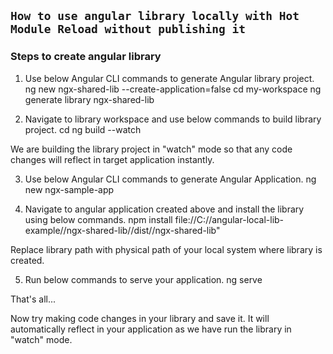 ## `How to use angular library locally with Hot Module Reload without publishing it`

### Steps to create angular library

1. Use below Angular CLI commands to generate Angular library project.
ng new ngx-shared-lib --create-application=false
cd my-workspace
ng generate library ngx-shared-lib

2. Navigate to library workspace and use below commands to build library project.
cd 
ng build --watch

We are building the library project in "watch" mode so that any code changes will reflect in target application instantly.

3. Use below Angular CLI commands to generate Angular Application.
ng new ngx-sample-app

4. Navigate to angular application created above and install the library using below commands.
npm install file://C://angular-local-lib-example//ngx-shared-lib//dist//ngx-shared-lib"

Replace library path with physical path of your local system where library is created.

5. Run below commands to serve your application.
ng serve

That's all...

Now try making code changes in your library and save it.
It will automatically reflect in your application as we have run the library in "watch" mode.



